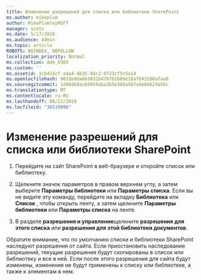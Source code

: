 ```yaml
---
title: Изменение разрешений для списка или библиотеки SharePoint
ms.author: mikeplum
author: MikePlumleyMSFT
manager: scotv
ms.date: 5/17/2018
ms.audience: Admin
ms.topic: article
ROBOTS: NOINDEX, NOFOLLOW
localization_priority: Normal
ms.collection: Adm_O365
ms.custom: ''
ms.assetid: 1cb414cf-a4a4-4b35-84c2-0723cf5c5a14
ms.openlocfilehash: 9033e8da6b3032b47b761b89e18af643100afaa0
ms.sourcegitcommit: 1d98db8acb9959aba3b5e308a567ade6b62da56c
ms.translationtype: MT
ms.contentlocale: ru-RU
ms.lasthandoff: 08/22/2019
ms.locfileid: "36519096"
---
```

# <a name="change-permissions-for-a-sharepoint-list-or-library"></a>Изменение разрешений для списка или библиотеки SharePoint

1. Перейдите на сайт SharePoint в веб-браузере и откройте список или библиотеку.
    
2. Щелкните значок параметров в правом верхнем углу, а затем выберите **Параметры библиотеки** или **Параметры списка**. Если вы не видите эту команду, перейдите на вкладку **Библиотека** или **Список** , чтобы открыть ленту, а затем щелкните **Параметры библиотеки** или **Параметры списка** на ленте. 
    
3. В разделе **разрешения и управление**щелкните **разрешения для этого списка** или **разрешения для этой библиотеки документов**.
    
Обратите внимание, что по умолчанию списки и библиотеки SharePoint наследуют разрешения от сайта. Если приостановить наследование разрешений, текущие разрешения будут скопированы в список или библиотеку и все в ней. Если после этого разрешения для сайта будут изменены, изменения не будут применены к списку или библиотеке, а также к элементам в нем.
  


